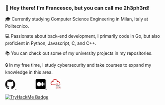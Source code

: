 ### 👋 Hey there! I'm Francesco, but you can call me 2h3ph3rd!

🎓 Currently studying Computer Science Engineering in Milan, Italy at Politecnico.

💻 Passionate about back-end development, I primarily code in Go, but also proficient in Python, Javascript, C, and C++.

📚 You can check out some of my university projects in my repositories.

🔒 In my free time, I study cybersecurity and take courses to expand my knowledge in this area.

<p>
    <a href="https://2h3ph3rd.github.io" style="margin-right: 50px;">
        <img src="https://raw.githubusercontent.com/2h3ph3rd/2h3ph3rd/main/github.png" width="32" />
    </a>
    &nbsp;&nbsp;
    <a href="https://2h3ph3rd.medium.com/">
        <img src="https://raw.githubusercontent.com/2h3ph3rd/2h3ph3rd/main/medium.png" width="32" />
    </a>
    &nbsp;&nbsp;
    <a href="https://tryhackme.com/p/2h3ph3rd">
        <img src="https://raw.githubusercontent.com/2h3ph3rd/2h3ph3rd/main/thm.png" width="32" />
    </a>
    <!--&nbsp;&nbsp;
    <a href="https://app.hackthebox.com/profile/699431"> htb
        <img src="https://raw.githubusercontent.com/2h3ph3rd/2h3ph3rd/main/htb.png" width="32" />
    </a>
    &nbsp;&nbsp;
    <a href="https://app.hackthebox.com/profile/699431"> linkedin
        <img src="https://raw.githubusercontent.com/2h3ph3rd/2h3ph3rd/main/htb.png" width="32" />
    </a>-->
</p>

<a href="https://tryhackme.com/p/2h3ph3rd">
    <img src="https://tryhackme-badges.s3.amazonaws.com/2h3ph3rd.png" alt="TryHackMe Badge" />
</a>
